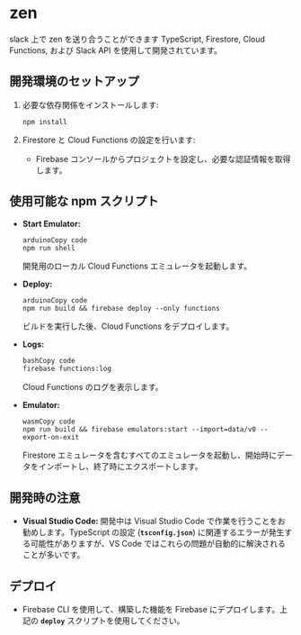 # zen

slack 上で zen を送り合うことができます
TypeScript, Firestore, Cloud Functions, および Slack API を使用して開発されています。

## 開発環境のセットアップ

1. 必要な依存関係をインストールします:

   ```
   npm install
   ```

2. Firestore と Cloud Functions の設定を行います:
   - Firebase コンソールからプロジェクトを設定し、必要な認証情報を取得します。

## **使用可能な npm スクリプト**

- **Start Emulator:**

  ```arduino
  arduinoCopy code
  npm run shell

  ```

  開発用のローカル Cloud Functions エミュレータを起動します。

- **Deploy:**

  ```arduino
  arduinoCopy code
  npm run build && firebase deploy --only functions

  ```

  ビルドを実行した後、Cloud Functions をデプロイします。

- **Logs:**

  ```bash
  bashCopy code
  firebase functions:log

  ```

  Cloud Functions のログを表示します。

- **Emulator:**

  ```wasm
  wasmCopy code
  npm run build && firebase emulators:start --import=data/v0 --export-on-exit

  ```

  Firestore エミュレータを含むすべてのエミュレータを起動し、開始時にデータをインポートし、終了時にエクスポートします。

## **開発時の注意**

- **Visual Studio Code:**
  開発中は Visual Studio Code で作業を行うことをお勧めします。TypeScript の設定 (**`tsconfig.json`**) に関連するエラーが発生する可能性がありますが、VS Code ではこれらの問題が自動的に解決されることが多いです。

## **デプロイ**

- Firebase CLI を使用して、構築した機能を Firebase にデプロイします。上記の **`deploy`** スクリプトを使用してください。
